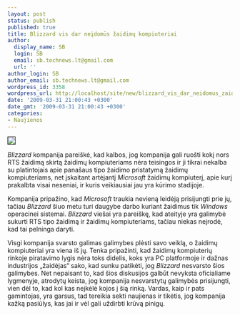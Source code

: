 ```yaml
---
layout: post
status: publish
published: true
title: Blizzard vis dar neįdomūs žaidimų kompiuteriai
author:
  display_name: SB
  login: SB
  email: sb.technews.lt@gmail.com
  url: ''
author_login: SB
author_email: sb.technews.lt@gmail.com
wordpress_id: 3358
wordpress_url: http://localhost/site/new/blizzard_vis_dar_neidomus_zaidimu_kompiuteriai/
date: '2009-03-31 21:00:43 +0300'
date_gmt: '2009-03-31 21:00:43 +0300'
categories:
- Naujienos
---
```

<div class="imgright"><img src="http://www.part.lt/img/880b82b4c991d081ddca65dd45e20e13191.jpg" border="1" /></div>
<p><i>Blizzard</i> kompanija pareiškė, kad kalbos, jog kompanija gali ruošti kokį nors RTS žaidimą skirtą žaidimų kompiuteriams nėra teisingos ir ji tikrai nekalba su platintojais apie panašaus tipo žaidimo pristatymą žaidimų kompiuteriams, net įskaitant artėjantį <i>Microsoft</i> žaidimų kompiuterį, apie kurį prakalbta visai neseniai, ir kuris veikiausiai jau yra kūrimo stadijoje.</p>
<p>Kompanija pripažino, kad <i>Microsoft</i> traukia nevieną leidėją prisijungti prie jų, tačiau <i>Blizzard</i> šiuo metu turi daugybe darbo kuriant žaidimus tik <i>Windows</i> operacinei sistemai. <i>Blizzard</i> viešai yra pareiškę, kad ateityje yra galimybė sukurti RTS tipo žaidimą ir žaidimų kompiuteriams, tačiau niekas neįrodė, kad tai pelninga daryti.</p>
<p>Visgi kompanija svarsto galimas galimybes plėsti savo veiklą, o žaidimų kompiuteriai yra viena iš jų. Tenka pripažinti, kad žaidimų kompiuterių rinkoje piratavimo lygis nėra toks didelis, koks yra PC platformoje ir dažnas industrijos „žaidėjas“ sako, kad sunku patikėti, jog <i>Blizzard</i> nesvarsto šios galimybes. Net nepaisant to, kad šios diskusijos galbūt nevyksta oficialiame lygmenyje, atrodytų keista, jog kompanija nesvarstytų galimybės prisijungti, vien dėl to, kad kol kas neįkėlė kojos į šią rinką. Vardas, kaip ir pats gamintojas, yra garsus, tad tereikia sekti naujienas ir tikėtis, jog kompanija kažką pasiūlys, kas jai ir vėl gali uždirbti krūvą pinigų.<br /></p>
